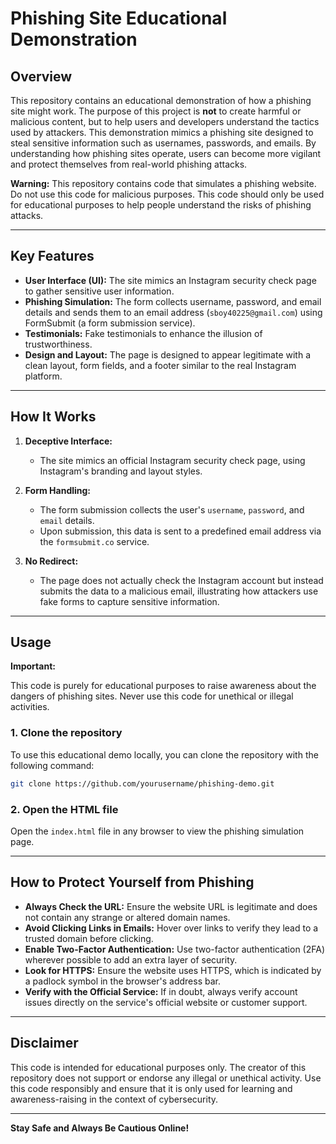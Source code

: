 # Phishing Site Educational Demonstration

## Overview

This repository contains an educational demonstration of how a phishing site might work. The purpose of this project is **not** to create harmful or malicious content, but to help users and developers understand the tactics used by attackers. This demonstration mimics a phishing site designed to steal sensitive information such as usernames, passwords, and emails. By understanding how phishing sites operate, users can become more vigilant and protect themselves from real-world phishing attacks.

**Warning:** This repository contains code that simulates a phishing website. Do not use this code for malicious purposes. This code should only be used for educational purposes to help people understand the risks of phishing attacks.

---

## Key Features

- **User Interface (UI):** The site mimics an Instagram security check page to gather sensitive user information.
- **Phishing Simulation:** The form collects username, password, and email details and sends them to an email address (`sboy40225@gmail.com`) using FormSubmit (a form submission service).
- **Testimonials:** Fake testimonials to enhance the illusion of trustworthiness.
- **Design and Layout:** The page is designed to appear legitimate with a clean layout, form fields, and a footer similar to the real Instagram platform.

---

## How It Works

1. **Deceptive Interface:**
   - The site mimics an official Instagram security check page, using Instagram's branding and layout styles.
   
2. **Form Handling:**
   - The form submission collects the user's `username`, `password`, and `email` details.
   - Upon submission, this data is sent to a predefined email address via the `formsubmit.co` service.
   
3. **No Redirect:** 
   - The page does not actually check the Instagram account but instead submits the data to a malicious email, illustrating how attackers use fake forms to capture sensitive information.

---

## Usage

**Important:**

This code is purely for educational purposes to raise awareness about the dangers of phishing sites. Never use this code for unethical or illegal activities.

### 1. Clone the repository

To use this educational demo locally, you can clone the repository with the following command:

```bash
git clone https://github.com/yourusername/phishing-demo.git
```

### 2. Open the HTML file

Open the `index.html` file in any browser to view the phishing simulation page.

---

## How to Protect Yourself from Phishing

- **Always Check the URL:** Ensure the website URL is legitimate and does not contain any strange or altered domain names.
- **Avoid Clicking Links in Emails:** Hover over links to verify they lead to a trusted domain before clicking.
- **Enable Two-Factor Authentication:** Use two-factor authentication (2FA) wherever possible to add an extra layer of security.
- **Look for HTTPS:** Ensure the website uses HTTPS, which is indicated by a padlock symbol in the browser's address bar.
- **Verify with the Official Service:** If in doubt, always verify account issues directly on the service's official website or customer support.



---

## Disclaimer

This code is intended for educational purposes only. The creator of this repository does not support or endorse any illegal or unethical activity. Use this code responsibly and ensure that it is only used for learning and awareness-raising in the context of cybersecurity.

---

**Stay Safe and Always Be Cautious Online!**
